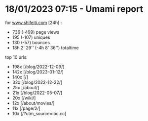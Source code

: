 # 18/01/2023 07:15 - Umami report
for www.shifeiti.com [24h] :

 - 736 (-499) page views
 - 195 (-107) uniques
 - 130 (-57) bounces
 - 18h 2' 29'' (-4h 8' 36'') totaltime


top 10 urls:
 - 198x [/blog/2022-12-09/]
 - 142x [/blog/2023-01-12/]
 - 140x [/]
 - 32x [/blog/2022-12-22/]
 - 25x [/about/]
 - 21x [/blog/2022-05-07/]
 - 20x [/wiki/]
 - 12x [/about/movies/]
 - 11x [/page/2/]
 - 10x [/?utm_source=loc.cc]



